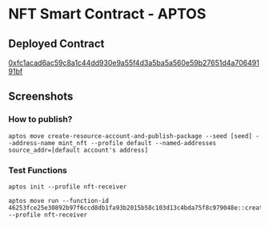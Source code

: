 # NFT Smart Contract - APTOS

## Deployed Contract

[0xfc1acad6ac59c8a1c44dd930e9a55f4d3a5ba5a560e59b27651d4a70649191bf](https://explorer.aptoslabs.com/account/0xfc1acad6ac59c8a1c44dd930e9a55f4d3a5ba5a560e59b27651d4a70649191bf?network=devnet)

## Screenshots



### How to publish?

```
aptos move create-resource-account-and-publish-package --seed [seed] --address-name mint_nft --profile default --named-addresses source_addr=[default account's address]
```

### Test Functions

```
aptos init --profile nft-receiver
```

```
aptos move run --function-id 46253fce25e30892b97f6ccd8db1fa93b2015b58c103d13c4bda75f8c979048e::create_nft_with_resource_account::mint_event_ticket --profile nft-receiver
```
